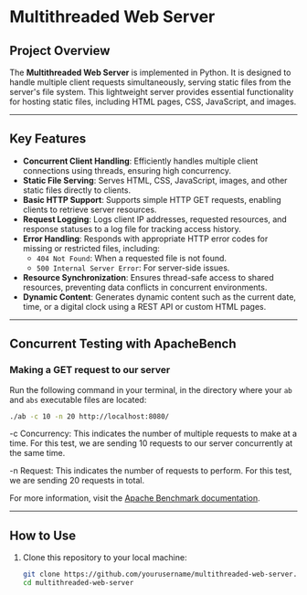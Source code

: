 # Multithreaded Web Server

## Project Overview
The **Multithreaded Web Server** is implemented in Python. It is designed to handle multiple client requests simultaneously, serving static files from the server's file system. This lightweight server provides essential functionality for hosting static files, including HTML pages, CSS, JavaScript, and images.

---

## Key Features
- **Concurrent Client Handling**: Efficiently handles multiple client connections using threads, ensuring high concurrency.
- **Static File Serving**: Serves HTML, CSS, JavaScript, images, and other static files directly to clients.
- **Basic HTTP Support**: Supports simple HTTP GET requests, enabling clients to retrieve server resources.
- **Request Logging**: Logs client IP addresses, requested resources, and response statuses to a log file for tracking access history.
- **Error Handling**: Responds with appropriate HTTP error codes for missing or restricted files, including:
  - `404 Not Found`: When a requested file is not found.
  - `500 Internal Server Error`: For server-side issues.
- **Resource Synchronization**: Ensures thread-safe access to shared resources, preventing data conflicts in concurrent environments.
- **Dynamic Content**: Generates dynamic content such as the current date, time, or a digital clock using a REST API or custom HTML pages.

---
## Concurrent Testing with ApacheBench

### Making a GET request to our server

Run the following command in your terminal, in the directory where your `ab` and `abs` executable files are located:

```bash
./ab -c 10 -n 20 http://localhost:8080/
```
-c Concurrency: 
This indicates the number of multiple requests to make at a time. For this test, we are sending 10 requests to our server concurrently at the same time.

-n Request: 
This indicates the number of requests to perform. For this test, we are sending 20 requests in total.

For more information, visit the [Apache Benchmark documentation](https://httpd.apache.org/docs/2.4/programs/ab.html).

---
## How to Use
1. Clone this repository to your local machine:
   ```bash
   git clone https://github.com/yourusername/multithreaded-web-server.git
   cd multithreaded-web-server
